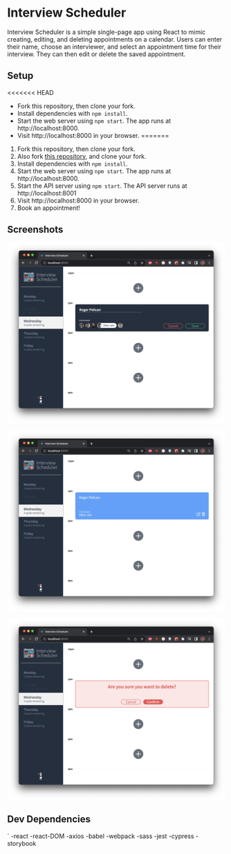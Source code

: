 # Interview Scheduler
Interview Scheduler is a simple single-page app using React to mimic creating, editing, and deleting appointments on a calendar. Users can enter their name, choose an interviewer, and select an appointment time for their interview. They can then edit or delete the saved appointment.

## Setup
<<<<<<< HEAD
* Fork this repository, then clone your fork.
* Install dependencies with `npm install`.
* Start the web server using `npm start`. The app runs at http://localhost:8000.
* Visit http://localhost:8000 in your browser.
=======
1. Fork this repository, then clone your fork.
2. Also fork [this repository](https://github.com/MeganTherion/scheduler-api), and clone your fork. 
2. Install dependencies with `npm install`.
3. Start the web server using `npm start`. The app runs at http://localhost:8000.
4. Start the API server using `npm start`. The API server runs at http://localhost:8001
4. Visit http://localhost:8000 in your browser.
5. Book an appointment!

## Screenshots
!["Creating appointment"](https://github.com/MeganTherion/scheduler/blob/master/docs/Screenshot%202022-08-12%20at%208.08.15%20PM.png?raw=true)

!["Booked appointment"](https://github.com/MeganTherion/scheduler/blob/master/docs/Screenshot%202022-08-12%20at%208.08.30%20PM.png?raw=true)

!["Deleting appointment"](https://github.com/MeganTherion/scheduler/blob/master/docs/Screenshot%202022-08-12%20at%208.08.37%20PM.png?raw=true)


## Dev Dependencies
` 
-react
-react-DOM
-axios
-babel
-webpack
-sass
-jest
-cypress
-storybook
